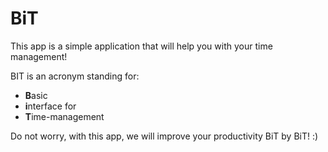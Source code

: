 # BiT
This app is a simple application that will help you with your time management!

BIT is an acronym standing for:
- **B**asic
- **i**nterface for
- **T**ime-management

Do not worry, with this app, we will improve your productivity BiT by BiT! :)
